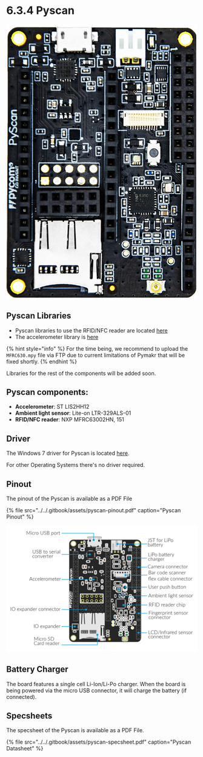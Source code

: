 # 6.3.4 Pyscan

![](../../.gitbook/assets/pyscan-new.png)

## Pyscan Libraries

* Pyscan libraries to use the RFID/NFC reader are located [here](https://github.com/pycom/pycom-libraries/tree/master/pyscan)
* The accelerometer library is [here](https://github.com/pycom/pycom-libraries/blob/master/pytrack/lib/LIS2HH12.py)

{% hint style="info" %}
For the time being, we recommend to upload the `MFRC630.mpy` file via FTP due to current limitations of Pymakr that will be fixed shortly.
{% endhint %}

Libraries for the rest of the components will be added soon.

## Pyscan components:

* **Accelerometer**: ST LIS2HH12
* **Ambient light sensor**: Lite-on LTR-329ALS-01
* **RFID/NFC reader**: NXP MFRC63002HN, 151

## Driver

The Windows 7 driver for Pyscan is located [here](../../pytrack-pysense-pyscan/installation/firmware.md).

For other Operating Systems there's no driver required.

## Pinout

The pinout of the Pyscan is available as a PDF File

{% file src="../../.gitbook/assets/pyscan-pinout.pdf" caption="Pyscan Pinout" %}

![](../../.gitbook/assets/pyscan-pinout%20%281%29.png)

## Battery Charger

The board features a single cell Li-Ion/Li-Po charger. When the board is being powered via the micro USB connector, it will charge the battery \(if connected\).

## Specsheets

The specsheet of the Pyscan is available as a PDF File.

{% file src="../../.gitbook/assets/pyscan-specsheet.pdf" caption="Pyscan Datasheet" %}


